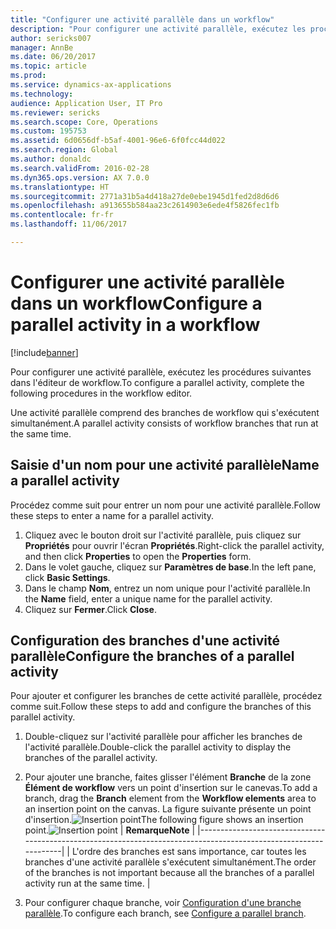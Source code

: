 ```yaml
---
title: "Configurer une activité parallèle dans un workflow"
description: "Pour configurer une activité parallèle, exécutez les procédures suivantes dans l'éditeur de workflow."
author: sericks007
manager: AnnBe
ms.date: 06/20/2017
ms.topic: article
ms.prod: 
ms.service: dynamics-ax-applications
ms.technology: 
audience: Application User, IT Pro
ms.reviewer: sericks
ms.search.scope: Core, Operations
ms.custom: 195753
ms.assetid: 6d0656df-b5af-4001-96e6-6f0fcc44d022
ms.search.region: Global
ms.author: donaldc
ms.search.validFrom: 2016-02-28
ms.dyn365.ops.version: AX 7.0.0
ms.translationtype: HT
ms.sourcegitcommit: 2771a31b5a4d418a27de0ebe1945d1fed2d8d6d6
ms.openlocfilehash: a913655b584aa23c2614903e6ede4f5826fec1fb
ms.contentlocale: fr-fr
ms.lasthandoff: 11/06/2017

---
```


# <a name="configure-a-parallel-activity-in-a-workflow"></a><span data-ttu-id="f6d27-103">Configurer une activité parallèle dans un workflow</span><span class="sxs-lookup"><span data-stu-id="f6d27-103">Configure a parallel activity in a workflow</span></span>

[!include[banner](../includes/banner.md)]


<span data-ttu-id="f6d27-104">Pour configurer une activité parallèle, exécutez les procédures suivantes dans l'éditeur de workflow.</span><span class="sxs-lookup"><span data-stu-id="f6d27-104">To configure a parallel activity, complete the following procedures in the workflow editor.</span></span>

<span data-ttu-id="f6d27-105">Une activité parallèle comprend des branches de workflow qui s'exécutent simultanément.</span><span class="sxs-lookup"><span data-stu-id="f6d27-105">A parallel activity consists of workflow branches that run at the same time.</span></span>

## <a name="name-a-parallel-activity"></a><span data-ttu-id="f6d27-106">Saisie d'un nom pour une activité parallèle</span><span class="sxs-lookup"><span data-stu-id="f6d27-106">Name a parallel activity</span></span>
<span data-ttu-id="f6d27-107">Procédez comme suit pour entrer un nom pour une activité parallèle.</span><span class="sxs-lookup"><span data-stu-id="f6d27-107">Follow these steps to enter a name for a parallel activity.</span></span>
1.  <span data-ttu-id="f6d27-108">Cliquez avec le bouton droit sur l'activité parallèle, puis cliquez sur **Propriétés** pour ouvrir l'écran **Propriétés**.</span><span class="sxs-lookup"><span data-stu-id="f6d27-108">Right-click the parallel activity, and then click **Properties** to open the **Properties** form.</span></span>
2.  <span data-ttu-id="f6d27-109">Dans le volet gauche, cliquez sur **Paramètres de base**.</span><span class="sxs-lookup"><span data-stu-id="f6d27-109">In the left pane, click **Basic Settings**.</span></span>
3.  <span data-ttu-id="f6d27-110">Dans le champ **Nom**, entrez un nom unique pour l'activité parallèle.</span><span class="sxs-lookup"><span data-stu-id="f6d27-110">In the **Name** field, enter a unique name for the parallel activity.</span></span>
4.  <span data-ttu-id="f6d27-111">Cliquez sur **Fermer**.</span><span class="sxs-lookup"><span data-stu-id="f6d27-111">Click **Close**.</span></span>

## <a name="configure-the-branches-of-a-parallel-activity"></a><span data-ttu-id="f6d27-112">Configuration des branches d'une activité parallèle</span><span class="sxs-lookup"><span data-stu-id="f6d27-112">Configure the branches of a parallel activity</span></span>
<span data-ttu-id="f6d27-113">Pour ajouter et configurer les branches de cette activité parallèle, procédez comme suit.</span><span class="sxs-lookup"><span data-stu-id="f6d27-113">Follow these steps to add and configure the branches of this parallel activity.</span></span>
1.  <span data-ttu-id="f6d27-114">Double-cliquez sur l'activité parallèle pour afficher les branches de l'activité parallèle.</span><span class="sxs-lookup"><span data-stu-id="f6d27-114">Double-click the parallel activity to display the branches of the parallel activity.</span></span>
2.  <span data-ttu-id="f6d27-115">Pour ajouter une branche, faites glisser l'élément **Branche** de la zone **Élément de workflow** vers un point d'insertion sur le canevas.</span><span class="sxs-lookup"><span data-stu-id="f6d27-115">To add a branch, drag the **Branch** element from the **Workflow elements** area to an insertion point on the canvas.</span></span> <span data-ttu-id="f6d27-116">La figure suivante présente un point d'insertion.![Insertion point](./media/workflow_insertionpoint.gif)</span><span class="sxs-lookup"><span data-stu-id="f6d27-116">The following figure shows an insertion point.![Insertion point](./media/workflow_insertionpoint.gif)</span></span>
    | <span data-ttu-id="f6d27-117">**Remarque**</span><span class="sxs-lookup"><span data-stu-id="f6d27-117">**Note**</span></span>                                                                                                         |
    |------------------------------------------------------------------------------------------------------------------|
    | <span data-ttu-id="f6d27-118">L'ordre des branches est sans importance, car toutes les branches d'une activité parallèle s'exécutent simultanément.</span><span class="sxs-lookup"><span data-stu-id="f6d27-118">The order of the branches is not important because all the branches of a parallel activity run at the same time.</span></span> |

3.  <span data-ttu-id="f6d27-119">Pour configurer chaque branche, voir [Configuration d'une branche parallèle](configure-parallel-branch-workflow.md).</span><span class="sxs-lookup"><span data-stu-id="f6d27-119">To configure each branch, see [Configure a parallel branch](configure-parallel-branch-workflow.md).</span></span>






